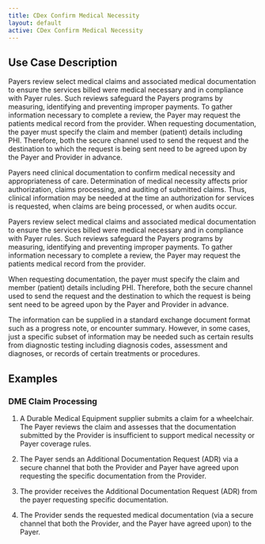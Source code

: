```yaml
---
title: CDex Confirm Medical Necessity
layout: default
active: CDex Confirm Medical Necessity
---
```


## Use Case Description
Payers review select medical claims and associated medical documentation to ensure the services billed were medical necessary and in compliance with Payer rules.  Such reviews safeguard the Payers programs by measuring, identifying and preventing improper payments. To gather information necessary to complete a review, the Payer may request the patients medical record from the provider.  When requesting documentation, the payer must specify the claim and member (patient) details including PHI.  Therefore, both the secure channel used to send the request and the destination to which the request is being sent need to be agreed upon by the Payer and Provider in advance. 

Payers need clinical documentation to confirm medical necessity and appropriateness of care. Determination of medical necessity affects prior authorization, claims processing, and auditing of submitted claims. Thus, clinical information may be needed at the time an authorization for services is requested, when claims are being processed, or when audits occur. 

Payers review select medical claims and associated medical documentation to ensure the services billed were medical necessary and in compliance with Payer rules.  Such reviews safeguard the Payers programs by measuring, identifying and preventing improper payments. To gather information necessary to complete a review, the Payer may request the patients medical record from the provider.  

When requesting documentation, the payer must specify the claim and member (patient) details including PHI.  Therefore, both the secure channel used to send the request and the destination to which the request is being sent need to be agreed upon by the Payer and Provider in advance. 

The information can be supplied in a standard exchange document format such as a progress note, or encounter summary. However, in some cases, just a specific subset of information may be needed such as certain results from diagnostic testing including diagnosis codes, assessment and diagnoses, or records of certain treatments or procedures.

## Examples
### DME Claim Processing
1. A Durable Medical Equipment supplier submits a claim for a wheelchair.  The Payer reviews the claim and assesses that the documentation submitted by the Provider is insufficient to support medical necessity or Payer coverage rules.  

2. The Payer sends an Additional Documentation Request (ADR) via a secure channel that both the Provider and Payer have agreed upon requesting the specific documentation from the Provider.

3. The provider receives the Additional Documentation Request (ADR) from the payer requesting specific documentation.  

4. The Provider sends the requested medical documentation (via a secure channel that both the Provider, and the Payer have agreed upon) to the Payer.
